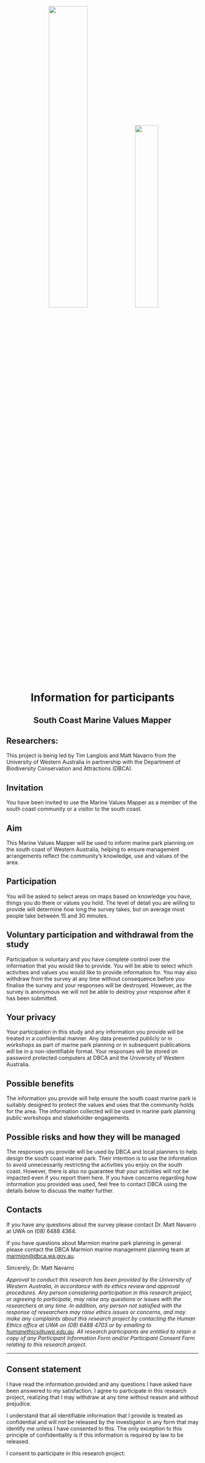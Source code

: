 <p style="text-align: center;"> <img src="dbca_logo2.png" width="45%" /> <img src="uwa_logo.png" width="35%" /> </p>

<h1><p style="text-align: center;"> Information for participants</p></h1>
<h2><p style="text-align: center;">South Coast Marine Values Mapper</p></h2>

## Researchers: 

This project is being led by Tim Langlois and Matt Navarro from the University of Western Australia in partnership with the Department of Biodiversity Conservation and Attractions (DBCA).

## Invitation

You have been invited to use the Marine Values Mapper as a member of the south coast community or a visitor to the south coast. 

## Aim

This Marine Values Mapper will be used to inform marine park planning on the south coast of Western Australia, helping to ensure management arrangements reflect the community’s knowledge, use and values of the area. 

## Participation

You will be asked to select areas on maps based on knowledge you have, things you do there or values you hold. The level of detail you are willing to provide will determine how long the survey takes, but on average most people take between 15 and 30 minutes.

## Voluntary participation and withdrawal from the study

Participation is voluntary and you have complete control over the information that you would like to provide. You will be able to select which activities and values you would like to provide information for. You may also withdraw from the survey at any time without consequence before you finalise the survey and your responses will be destroyed. However, as the survey is anonymous we will not be able to destroy your response after it has been submitted. 

## Your privacy

Your participation in this study and any information you provide will be treated in a confidential manner. Any data presented publicly or in workshops as part of marine park planning or in subsequent publications will be in a non-identifiable format. Your responses will be stored on password protected computers at DBCA and the University of Western Australia.

## Possible benefits

The information you provide will help ensure the south coast marine park is suitably designed to protect the values and uses that the community holds for the area. The information collected will be used in marine park planning public workshops and stakeholder engagements.

## Possible risks and how they will be managed

The responses you provide will be used by DBCA and local planners to help design the south coast marine park. Their intention is to use the information to avoid unnecessarily restricting the activities you enjoy on the south coast. However, there is also no guarantee that your activities will not be impacted even if you report them here. If you have concerns regarding how information you provided was used, feel free to contact DBCA using the details below to discuss the matter further.

## Contacts

If you have any questions about the survey please contact Dr. Matt Navarro at UWA on (08) 6488 4364. 

If you have questions about Marmion marine park planning in general please contact the DBCA Marmion marine management planning team at marmion@dbca.wa.gov.au.

Sincerely,
Dr. Matt Navarro


*Approval to conduct this research has been provided by the University of Western Australia, in accordance with its ethics review and approval procedures.  Any person considering participation in this research project, or agreeing to participate, may raise any questions or issues with the researchers at any time.  In addition, any person not satisfied with the response of researchers may raise ethics issues or concerns, and may make any complaints about this research project by contacting the Human Ethics office at UWA on (08) 6488 4703 or by emailing to humanethics@uwa.edu.au. All research participants are entitled to retain a copy of any Participant Information Form and/or Participant Consent Form relating to this research project.*

---

## Consent statement

I have read the information provided and any questions I have asked have been answered to my satisfaction. I agree to participate in this research project, realizing that I may withdraw at any time without reason and without prejudice.

I understand that all identifiable information that I provide is treated as confidential and will not be released by the investigator in any form that may identify me unless I have consented to this.  The only exception to this principle of confidentiality is if this information is required by law to be released.


I consent to participate in this research project:
